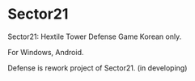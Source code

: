# Sector21

Sector21: Hextile Tower Defense Game
Korean only.

For Windows, Android.

Defense is rework project of Sector21. (in developing)
